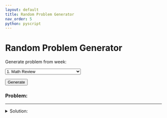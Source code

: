 ```yaml
---
layout: default
title: Random Problem Generator
nav_order: 5
python: pyscript
---
```


# Random Problem Generator

<dialog id="loading">
<p><img src="/CSUN-Econ-310/assets/images/loading-wheel.gif" width="100"></p>
</dialog>

<label for="dropdown">Generate problem from week:</label>

<select id="dropdown">
    <option value="wk01">1. Math Review</option>
    <option value="wk02">2. Supply and Demand Curves</option>
    <option value="wk03">3. Short Run Equlibrium and Taxation</option>
    <option value="wk04">4. Long Run Equilibrium</option>
    <option value="wk06">6. Multivariate Optimization</option>
    <option value="wk07">7. Consumer Theory</option>
    <option value="wk08">8. Consumer Theory Applications</option>
    <option value="wk09">9. Labor-Leisure Choice</option>
</select>

<button id="button" pys-onClick="generate_problem">Generate</button>

<p><h3>Problem:</h3></p>

<div id="problem">
</div>

---

<details id="details">
<summary>Solution:</summary>
<div id="solution">
</div>
</details>

<script type="py" src="/CSUN-Econ-310/rpg.py" config="/CSUN-Econ-310/rpg.toml">
</script>
